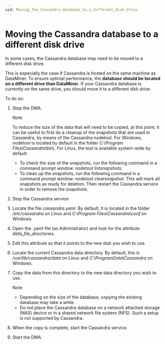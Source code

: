 ```yaml
---
uid: Moving_the_Cassandra_database_to_a_different_disk_drive
---
```


# Moving the Cassandra database to a different disk drive

In some cases, the Cassandra database may need to be moved to a different disk drive. 

This is especially the case if Cassandra is hosted on the same machine as DataMiner. To ensure optimal performance, the **database should be located on a different drive than DataMiner**. If your Cassandra database is currently on the same drive, you should move it to a different disk drive.

To do so:

1. Stop the DMA.

    > [!NOTE]
    > To reduce the size of the data that will need to be copied, at this point, it can be useful to first do a cleanup of the snapshots that are used in Cassandra, by means of the Cassandra nodetool. For Windows, nodetool is located by default in the folder *C:\\Program Files\\Cassandra\\bin\\*. For Linux, the tool is available system-wide by default.
    >
    > - To check the size of the snapshots, run the following command in a command prompt window: *nodetool listsnapshots*.
    > - To clean up the snapshots, run the following command in a command prompt window: *nodetool clearsnapshot*. This will mark all snapshots as ready for deletion. Then restart the Cassandra service in order to remove the snapshots.

1. Stop the Cassandra service

1. Locate the file *cassandra.yaml*. By default, it is located in the folder */etc/cassandra* on Linux and *C:\\Program Files\\Cassandra\\conf* on Windows.

1. Open the .yaml file (as Administrator) and look for the attribute *data_file_directories*.

1. Edit this attribute so that it points to the new disk you wish to use.

1. Locate the current Cassandra data directory. By default, this is */var/lib/cassandra/data* on Linux and *C:\\ProgramData\\Cassandra* on Windows.

1. Copy the data from this directory to the new data directory you wish to use.

    > [!NOTE]
    >
    > - Depending on the size of the database, copying the existing database may take a while.
    > - Do not place the Cassandra database on a network attached storage (NAS) device or in a shared network file system (NFS). Such a setup is not supported by Cassandra.

1. When the copy is complete, start the Cassandra service.

1. Start the DMA.
